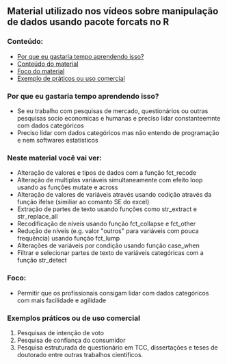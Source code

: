 ## Material utilizado nos vídeos sobre manipulação de dados usando pacote forcats no R

### Conteúdo:
  * [Por que eu gastaria tempo aprendendo isso?](#Por-que-eu-gastaria-tempo-aprendendo-isso?)
  * [Conteúdo do material](#Neste-material-você-vai-ver)
  * [Foco do material](#Foco)        
  * [Exemplo de práticos ou uso comercial](#Exemplos-práticos-ou-de-uso-comercial)

### Por que eu gastaria tempo aprendendo isso?
- Se eu trabalho com pesquisas de mercado, questionários ou outras pesquisas socio economicas e humanas e preciso lidar constanteemnte com dados categóricos
- Preciso lidar com dados categóricos mas não entendo de programação e nem softwares estatísticos

### Neste material você vai ver:
- Alteração de valores e tipos de dados com a função fct_recode
- Alteração de multiplas variáveis simultaneamente com efeito loop usando as funções mutate e across
- Alteração de valores de variáveis através usando codição através da função ifelse (similiar ao comanto SE do excel)
- Extração de partes de texto usando funções como str_extract e str_replace_all
- Recodificação de níveis usando função fct_collapse e fct_other
- Redução de níveis (e.g. valor "outros" para variáveis com pouca frequência) usando função fct_lump
- Alterações de variáveis por condição usando função case_when
- Filtrar e selecionar partes de texto de variáveis categóricas com a função str_detect

### Foco: 
- Permitir que os profissionais consigam lidar com dados categóricos com mais facilidade e agilidade

### Exemplos práticos ou de uso comercial
  1. Pesquisas de intenção de voto
  2. Pesquisa de confiança do consumidor
  3. Pesquisa estruturada de questionário em TCC, dissertações e teses de doutorado entre outras trabalhos científicos.
  
